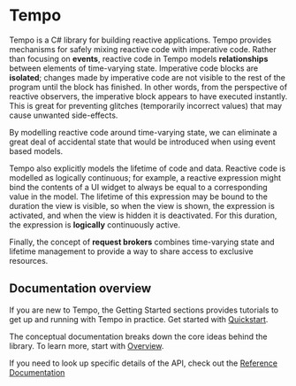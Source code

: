 # Tempo

Tempo is a C# library for building reactive applications. Tempo provides mechanisms for
safely mixing
reactive code with imperative code. Rather than focusing on **events**, reactive code
in Tempo models **relationships** between elements of time-varying state. Imperative code
blocks are **isolated**; changes made by imperative code are not visible to the rest of
the program until the block has finished. In other words, from the perspective of
reactive observers, the imperative block appears to have executed instantly. This is great
for preventing glitches (temporarily incorrect values) that may cause unwanted side-effects.

By modelling reactive code around time-varying state, we can eliminate a great deal of
accidental state that would be introduced when using event based models.

Tempo also explicitly models the lifetime of code and data. Reactive code is modelled as
logically continuous; for example, a reactive expression might bind the contents of a UI
widget to always be equal to a corresponding value in the model. The lifetime of this
expression may be bound to the duration the view is visible, so when the view is shown,
the expression is activated, and when the view is hidden it is deactivated. For this
duration, the expression is **logically** continuously active.

Finally, the concept of **request brokers** combines time-varying state and lifetime
management to provide a way to share access to exclusive resources.

## Documentation overview

If you are new to Tempo, the Getting Started sections provides tutorials to get up
and running with Tempo in practice. Get started with [Quickstart](getting-started/quickstart.md).

The conceptual documentation breaks down the core ideas behind the library.
To learn more, start with [Overview](conceptual/overview.md).

If you need to look up specific details of the API, check out the
[Reference Documentation](reference-docs.md)

